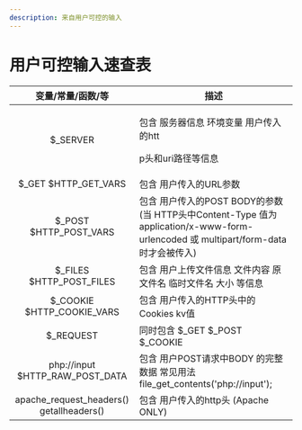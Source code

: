 ```yaml
---
description: 来自用户可控的输入
---
```


# 用户可控输入速查表

|                变量/常量/函数/等                | 描述                                                                                                           |
| :--------------------------------------: | ------------------------------------------------------------------------------------------------------------ |
|                 $\_SERVER                | <p>包含 服务器信息 环境变量 用户传入的htt</p><p>p头和uri路径等信息</p>                                                              |
|           $\_GET $HTTP_GET_VARS          | 包含 用户传入的URL参数                                                                                                |
|          $\_POST $HTTP_POST_VARS         | 包含 用户传入的POST BODY的参数 (当 HTTP头中Content-Type 值为 application/x-www-form-urlencoded 或 multipart/form-data时才会被传入) |
|         $\_FILES $HTTP_POST_FILES        | 包含 用户上传文件信息 文件内容 原文件名 临时文件名 大小 等信息                                                                           |
|        $\_COOKIE $HTTP_COOKIE_VARS       | 包含 用户传入的HTTP头中的Cookies kv值                                                                                   |
|                $\_REQUEST                | 同时包含 $\_GET $\_POST $\_COOKIE                                                                                |
|      php://input $HTTP_RAW_POST_DATA     | 包含 用户POST请求中BODY 的完整数据 常见用法 file_get_contents('php://input');                                                |
| apache_request_headers() getallheaders() | 包含 用户传入的http头 (Apache ONLY)                                                                                  |





####
